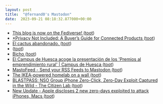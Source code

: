 ```yaml
---
layout: post
title:  "@fernand0's Mastodon"
date:  2023-09-21 08:18:32.877000+00:00
---
```

*  [This blog is now on the Fediverse! ](https://shkspr.mobi/blog/2023/09/this-blog-is-now-on-the-fediverse) ([toot](https://mastodon.social/@fernand0/111102152727468069))
*  [*Privacy Not Included: A Buyer’s Guide for Connected Products ](https://foundation.mozilla.org/en/privacynotincluded/articles/its-official-cars-are-the-worst-product-category-we-have-ever-reviewed-for-privacy) ([toot](https://mastodon.social/@fernand0/111101942233353789))
*  [El cactus abandonado. ](https://avecesunafoto.wordpress.com/2023/09/20/el-cactus-abandonado) ([toot](https://mastodon.social/@fernand0/111098776691981359))
*  [ ](https://mastodon.social/users/fernand0/statuses/111098740181008449/activity) ([toot](https://mastodon.social/users/fernand0/statuses/111098740181008449/activity))
*  [Bicho ](https://avecesunafoto.wordpress.com/2023/09/19/bicho-4) ([toot](https://mastodon.social/@fernand0/111098726048401580))
*  [El Campus de Huesca acoge la presentación de los 'Premios al emprendimiento rural' \| Campus de Huesca ](http://campushuesca.unizar.es/noticias/el-campus-de-huesca-acoge-la-presentacion-de-los-premios-al-emprendimiento-rura) ([toot](https://mastodon.social/@fernand0/111098666257086032))
*  [MastoFeed - Send your RSS Feeds to Mastodon ](https://mastofeed.or) ([toot](https://mastodon.social/@fernand0/111098485313773548))
*  [The IKEA-powered homelab on a wall ](https://ounapuu.ee/posts/2023/09/07/ikea-powered-homelab) ([toot](https://mastodon.social/@fernand0/111098193801935108))
*  [BLASTPASS: NSO Group iPhone Zero-Click, Zero-Day Exploit Captured in the Wild - The Citizen Lab ](https://citizenlab.ca/2023/09/blastpass-nso-group-iphone-zero-click-zero-day-exploit-captured-in-the-wild) ([toot](https://mastodon.social/@fernand0/111097849041536191))
*  [New Update - Apple discloses 2 new zero-days exploited to attack iPhones, Macs ](https://malwaretips.com/threads/apple-discloses-2-new-zero-days-exploited-to-attack-iphones-macs.125702) ([toot](https://mastodon.social/@fernand0/111097217944578489))
